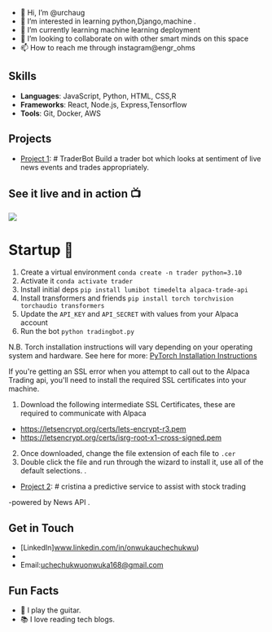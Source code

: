- 👋 Hi, I’m @urchaug
- 👀 I’m interested in learning python,Django,machine .
- 🌱 I’m currently learning machine learning deployment
- 💞️ I’m looking to collaborate on with other smart minds on this space
- 📫 How to reach me through instagram@engr_ohms

## Skills
- **Languages**: JavaScript, Python, HTML, CSS,R
- **Frameworks**: React, Node.js, Express,Tensorflow
- **Tools**: Git, Docker, AWS

## Projects
- [Project 1](https://github.com/urchaug/MLTradingBot): # TraderBot
Build a trader bot which looks at sentiment of live news events and trades appropriately. 

## See it live and in action 📺
<img src="https://i.imgur.com/image.png"/>

# Startup 🚀
1. Create a virtual environment `conda create -n trader python=3.10` 
2. Activate it `conda activate trader`
3. Install initial deps `pip install lumibot timedelta alpaca-trade-api`
4. Install transformers and friends `pip install torch torchvision torchaudio transformers` 
5. Update the `API_KEY` and `API_SECRET` with values from your Alpaca account 
6. Run the bot `python tradingbot.py`

<p>N.B. Torch installation instructions will vary depending on your operating system and hardware. See here for more: 
<a href="pytorch.org/">PyTorch Installation Instructions</a></p>

If you're getting an SSL error when you attempt to call out to the Alpaca Trading api, you'll need to install the required SSL certificates into your machine.
1. Download the following intermediate SSL Certificates, these are required to communicate with Alpaca
* https://letsencrypt.org/certs/lets-encrypt-r3.pem 
* https://letsencrypt.org/certs/isrg-root-x1-cross-signed.pem 
2. Once downloaded, change the file extension of each file to `.cer` 
3. Double click the file and run through the wizard to install it, use all of the default selections. .
- [Project 2](https://github.com/urchaug/cristina): # cristina
a predictive service to assist with stock trading

-powered by News API
.

## Get in Touch
- [LinkedIn]www.linkedin.com/in/onwukauchechukwu)
- 
- Email:uchechukwuonwuka168@gmail.com

## Fun Facts
- 🎸 I play the guitar.
- 📚 I love reading tech blogs.


<!---
urchaug/urchaug is a ✨ special ✨ repository because its `README.md` (this file) appears on your GitHub profile.
You can click the Preview link to take a look at your changes.
--->
